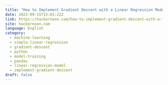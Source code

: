 ```yaml
---
title: "How to Implement Gradient Descent with a Linear Regression Model"
date: 2023-09-15T15:01:22Z
link: https://hackernoon.com/how-to-implement-gradient-descent-with-a-linear-regression-model?source=rss&utm_medium=RSS&utm_source=news.12bit.vn
site: hackernoon.com
language: English
category:
  - machine-learning
  - simple-linear-regression
  - gradient-descent
  - python
  - model-training
  - pandas
  - linear-regression-model
  - implement-gradient-descent
draft: false
---
```


